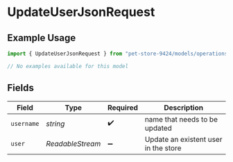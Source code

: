 # UpdateUserJsonRequest

## Example Usage

```typescript
import { UpdateUserJsonRequest } from "pet-store-9424/models/operations";

// No examples available for this model
```

## Fields

| Field                                | Type                                 | Required                             | Description                          |
| ------------------------------------ | ------------------------------------ | ------------------------------------ | ------------------------------------ |
| `username`                           | *string*                             | :heavy_check_mark:                   | name that needs to be updated        |
| `user`                               | *ReadableStream<Uint8Array>*         | :heavy_minus_sign:                   | Update an existent user in the store |